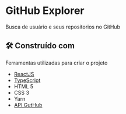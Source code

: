 # GitHub Explorer

Busca de usuário e seus repositorios no GitHub

## 🛠️ Construído com

Ferramentas utilizadas para criar o projeto

* [ReactJS](https://pt-br.reactjs.org/) 
* [TypeScript](https://www.typescriptlang.org/) 
* HTML 5
* CSS 3
* Yarn
* [API GutHub](https://developer.github.com/v3/) 



